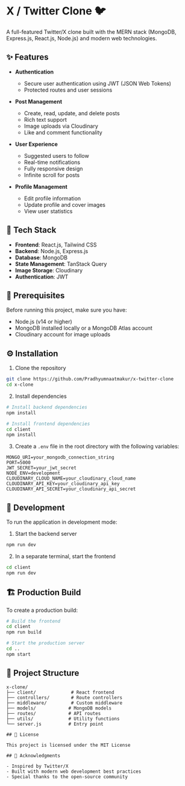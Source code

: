 # X / Twitter Clone 🐦

A full-featured Twitter/X clone built with the MERN stack (MongoDB, Express.js, React.js, Node.js) and modern web technologies.

## ✨ Features

- **Authentication**
  - Secure user authentication using JWT (JSON Web Tokens)
  - Protected routes and user sessions
  
- **Post Management**
  - Create, read, update, and delete posts
  - Rich text support
  - Image uploads via Cloudinary
  - Like and comment functionality
  
- **User Experience**
  - Suggested users to follow
  - Real-time notifications
  - Fully responsive design
  - Infinite scroll for posts
  
- **Profile Management**
  - Edit profile information
  - Update profile and cover images
  - View user statistics

## 🚀 Tech Stack

- **Frontend**: React.js, Tailwind CSS
- **Backend**: Node.js, Express.js
- **Database**: MongoDB
- **State Management**: TanStack Query
- **Image Storage**: Cloudinary
- **Authentication**: JWT

## 📝 Prerequisites

Before running this project, make sure you have:
- Node.js (v14 or higher)
- MongoDB installed locally or a MongoDB Atlas account
- Cloudinary account for image uploads

## ⚙️ Installation

1. Clone the repository
```bash
git clone https://github.com/Pradhyumnaatmakur/x-twitter-clone
cd x-clone
```

2. Install dependencies
```bash
# Install backend dependencies
npm install

# Install frontend dependencies
cd client
npm install
```

3. Create a `.env` file in the root directory with the following variables:
```env
MONGO_URI=your_mongodb_connection_string
PORT=5000
JWT_SECRET=your_jwt_secret
NODE_ENV=development
CLOUDINARY_CLOUD_NAME=your_cloudinary_cloud_name
CLOUDINARY_API_KEY=your_cloudinary_api_key
CLOUDINARY_API_SECRET=your_cloudinary_api_secret
```

## 🔧 Development

To run the application in development mode:

1. Start the backend server
```bash
npm run dev
```

2. In a separate terminal, start the frontend
```bash
cd client
npm run dev
```

## 🏗️ Production Build

To create a production build:

```bash
# Build the frontend
cd client
npm run build

# Start the production server
cd ..
npm start
```

## 📁 Project Structure

```
x-clone/
├── client/             # React frontend
├── controllers/        # Route controllers
├── middleware/         # Custom middleware
├── models/            # MongoDB models
├── routes/            # API routes
├── utils/             # Utility functions
└── server.js          # Entry point

## 📄 License

This project is licensed under the MIT License

## 👏 Acknowledgments

- Inspired by Twitter/X
- Built with modern web development best practices
- Special thanks to the open-source community

